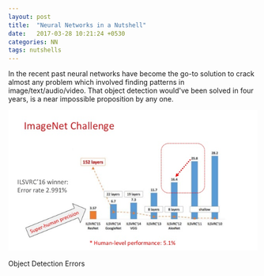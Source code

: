 ```yaml
---
layout: post
title:  "Neural Networks in a Nutshell"
date:   2017-03-28 10:21:24 +0530
categories: NN
tags: nutshells
---
```


In the recent past neural networks have become the go-to solution to crack almost any problem which involved finding patterns in image/text/audio/video. That object detection would've been solved in four years, is a near impossible proposition by any one.

![](/assets/nnets/accuracies.jpeg)
<div class = 'caption'>Object Detection Errors</div>

<!--more-->
